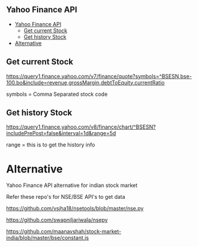 Yahoo Finance API
-------------------

* [Yahoo Finance API](#yahoo-finance-api)
  * [Get current Stock](#get-current-stock)
  * [Get history Stock](#get-history-stock)
* [Alternative](#alternative)

## Get current Stock

https://query1.finance.yahoo.com/v7/finance/quote?symbols=^BSESN,bse-100.bo&include=revenue,grossMargin,debtToEquity,currentRatio

symbols = Comma Separated stock code

## Get history Stock

https://query1.finance.yahoo.com/v8/finance/chart/^BSESN?includePrePost=false&interval=1d&range=5d

range = this is to get the history info

# Alternative

Yahoo Finance API alternative for indian stock market

Refer these repo's for NSE/BSE API's to get data

https://github.com/vsjha18/nsetools/blob/master/nse.py

https://github.com/swapniljariwala/nsepy

https://github.com/maanavshah/stock-market-india/blob/master/bse/constant.js
